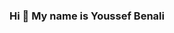 ### Hi 👋 My name is Youssef Benali

<!--
**yobenali/yobenali** is a ✨ _special_ ✨ repository because its `README.md` (this file) appears on your GitHub profile.
[![<yobenali>'s 42 stats](https://badge.mediaplus.ma/binary/<yobenali>)](https://github.com/oakoudad/badge42)
Here are some ideas to get you started:

- 🔭 I’m currently working on ...
- 🌱 I’m currently learning ...
- 👯 I’m looking to collaborate on ...
- 🤔 I’m looking for help with ...
- 💬 Ask me about ...
- 📫 How to reach me: ...
- 😄 Pronouns: ...
- ⚡ Fun fact: ...
-->
